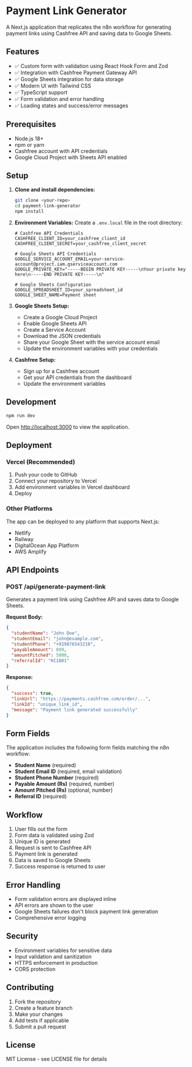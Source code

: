 # Payment Link Generator

A Next.js application that replicates the n8n workflow for generating payment links using Cashfree API and saving data to Google Sheets.

## Features

- ✅ Custom form with validation using React Hook Form and Zod
- ✅ Integration with Cashfree Payment Gateway API
- ✅ Google Sheets integration for data storage
- ✅ Modern UI with Tailwind CSS
- ✅ TypeScript support
- ✅ Form validation and error handling
- ✅ Loading states and success/error messages

## Prerequisites

- Node.js 18+
- npm or yarn
- Cashfree account with API credentials
- Google Cloud Project with Sheets API enabled

## Setup

1. **Clone and install dependencies:**

   ```bash
   git clone <your-repo>
   cd payment-link-generator
   npm install
   ```

2. **Environment Variables:**
   Create a `.env.local` file in the root directory:

   ```env
   # Cashfree API Credentials
   CASHFREE_CLIENT_ID=your_cashfree_client_id
   CASHFREE_CLIENT_SECRET=your_cashfree_client_secret

   # Google Sheets API Credentials
   GOOGLE_SERVICE_ACCOUNT_EMAIL=your-service-account@project.iam.gserviceaccount.com
   GOOGLE_PRIVATE_KEY="-----BEGIN PRIVATE KEY-----\nYour private key here\n-----END PRIVATE KEY-----\n"

   # Google Sheets Configuration
   GOOGLE_SPREADSHEET_ID=your_spreadsheet_id
   GOOGLE_SHEET_NAME=Payment sheet
   ```

3. **Google Sheets Setup:**

   - Create a Google Cloud Project
   - Enable Google Sheets API
   - Create a Service Account
   - Download the JSON credentials
   - Share your Google Sheet with the service account email
   - Update the environment variables with your credentials

4. **Cashfree Setup:**
   - Sign up for a Cashfree account
   - Get your API credentials from the dashboard
   - Update the environment variables

## Development

```bash
npm run dev
```

Open [http://localhost:3000](http://localhost:3000) to view the application.

## Deployment

### Vercel (Recommended)

1. Push your code to GitHub
2. Connect your repository to Vercel
3. Add environment variables in Vercel dashboard
4. Deploy

### Other Platforms

The app can be deployed to any platform that supports Next.js:

- Netlify
- Railway
- DigitalOcean App Platform
- AWS Amplify

## API Endpoints

### POST /api/generate-payment-link

Generates a payment link using Cashfree API and saves data to Google Sheets.

**Request Body:**

```json
{
  "studentName": "John Doe",
  "studentEmail": "john@example.com",
  "studentPhone": "+919876543210",
  "payableAmount": 899,
  "amountPitched": 5000,
  "referralId": "KC1801"
}
```

**Response:**

```json
{
  "success": true,
  "linkUrl": "https://payments.cashfree.com/order/...",
  "linkId": "unique_link_id",
  "message": "Payment link generated successfully"
}
```

## Form Fields

The application includes the following form fields matching the n8n workflow:

- **Student Name** (required)
- **Student Email ID** (required, email validation)
- **Student Phone Number** (required)
- **Payable Amount (Rs)** (required, number)
- **Amount Pitched (Rs)** (optional, number)
- **Referral ID** (required)

## Workflow

1. User fills out the form
2. Form data is validated using Zod
3. Unique ID is generated
4. Request is sent to Cashfree API
5. Payment link is generated
6. Data is saved to Google Sheets
7. Success response is returned to user

## Error Handling

- Form validation errors are displayed inline
- API errors are shown to the user
- Google Sheets failures don't block payment link generation
- Comprehensive error logging

## Security

- Environment variables for sensitive data
- Input validation and sanitization
- HTTPS enforcement in production
- CORS protection

## Contributing

1. Fork the repository
2. Create a feature branch
3. Make your changes
4. Add tests if applicable
5. Submit a pull request

## License

MIT License - see LICENSE file for details
